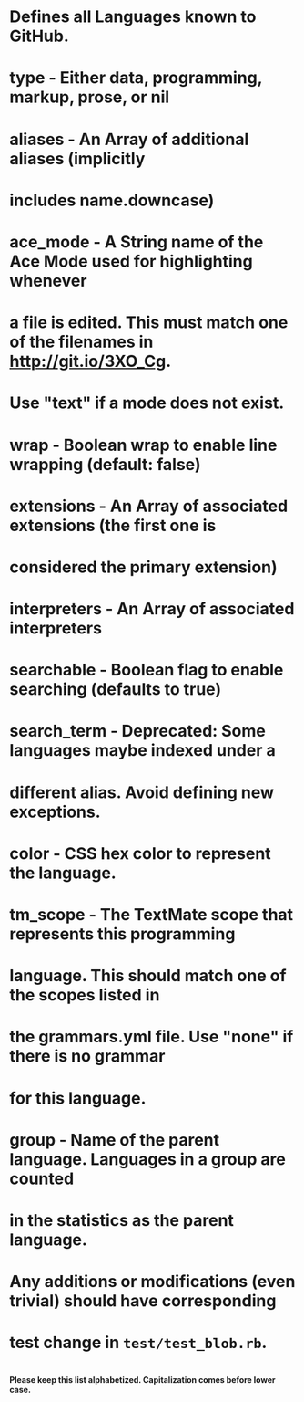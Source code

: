 # Defines all Languages known to GitHub.
#
# type              - Either data, programming, markup, prose, or nil
# aliases           - An Array of additional aliases (implicitly
#                     includes name.downcase)
# ace_mode          - A String name of the Ace Mode used for highlighting whenever
#                     a file is edited. This must match one of the filenames in http://git.io/3XO_Cg.
#                     Use "text" if a mode does not exist.
# wrap              - Boolean wrap to enable line wrapping (default: false)
# extensions        - An Array of associated extensions (the first one is
#                     considered the primary extension)
# interpreters      - An Array of associated interpreters
# searchable        - Boolean flag to enable searching (defaults to true)
# search_term       - Deprecated: Some languages maybe indexed under a
#                     different alias. Avoid defining new exceptions.
# color             - CSS hex color to represent the language.
# tm_scope          - The TextMate scope that represents this programming
#                     language. This should match one of the scopes listed in
#                     the grammars.yml file. Use "none" if there is no grammar
#                     for this language.
# group             - Name of the parent language. Languages in a group are counted
#                     in the statistics as the parent language.
#
# Any additions or modifications (even trivial) should have corresponding
# test change in `test/test_blob.rb`.
#
#### Please keep this list alphabetized. Capitalization comes before lower case.
